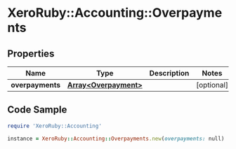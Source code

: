 # XeroRuby::Accounting::Overpayments

## Properties

Name | Type | Description | Notes
------------ | ------------- | ------------- | -------------
**overpayments** | [**Array&lt;Overpayment&gt;**](Overpayment.md) |  | [optional] 

## Code Sample

```ruby
require 'XeroRuby::Accounting'

instance = XeroRuby::Accounting::Overpayments.new(overpayments: null)
```


